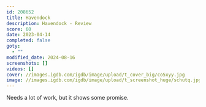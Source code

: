 ```yaml
---
id: 208652
title: Havendock
description: Havendock - Review
score: 60
date: 2023-04-14
completed: false
goty:
  - ""
modified_date: 2024-08-16
screenshots: []
videos: []
cover: //images.igdb.com/igdb/image/upload/t_cover_big/co5xyy.jpg
image: //images.igdb.com/igdb/image/upload/t_screenshot_huge/schutq.jpg
---
```

Needs a lot of work, but it shows some promise.